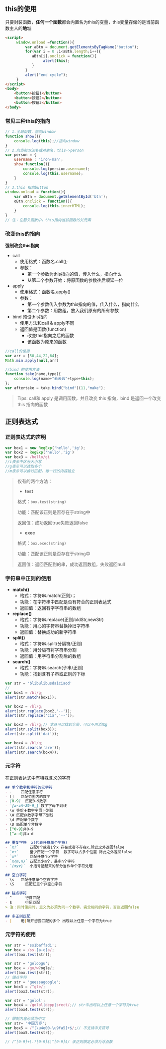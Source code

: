 ## this的使用

只要封装函数，**任何一个函数**都会内置名为this的变量，this变量存储的是当前函数主人的**地址**

```html
<script>
     window.onload =function(){
         var aBtn = document.getElementsByTagName("button");
         for(var i = 0 ;i<aBtn.length;i++){
            aBtn[i].onclick = function(){
                 alert(this);
            }  
         } 
         alert("end cycle");
     }
</script>
<body>
    <button>按钮1</button>
    <button>按钮2</button>
    <button>按钮3</button>
</body>
```

### 常见三种this的指向

```javascript
// 1.全局函数，指向window
function show(){
    console.log(this);//指向window
}
// 2.向当前方法名或对象名，this->person
var person = {
    username : 'iron-man';
    show:function(){
        console.log(persion.username);
        console.log(this.username);
    }
}
// 3.this 指向button
window.onload = function(){
    var oBtn = document.getElementById('btn');
    oBtn.onclick = function(){
        console.log(this.innerHTML);
    }
}
// 注：在箭头函数中，this指向当前函数的父元素
```

### 改变this的指向

**强制改变this指向**

- call
  - 使用格式：函数名.call();
  - 参数：
    - 第一个参数为this指向的值，传入什么，指向什么
    - 从第二个参数开始：将原函数的参数往后顺延一位
- apply
  - 使用格式：函数名.apply()
  - 参数：
    - 第一个参数传入参数为this指向的值，传入什么，指向什么
    - 第二个参数：用数组，放入我们原有的所有参数
- bind  预设this指向
  - 使用方法和call & apply不同
  - 返回值是函数(function)
    - 改变this指向之后的函数
    - 该函数为原来的函数

```js
//call的使用
var arr = [50,44,22,64];
Math.min.apply(null,arr)

//bind 的使用方法
function take(name,type){
    console.log(name+"云云云"+type+this);
};
var aftertake = take.bind("bind")(11,"make");
```

> Tips: call和 apply 是调用函数，并且改变 this 指向，bind 是返回一个改变 this 指向的函数

## 正则表达式

### **正则表达式的声明**

```javascript
var box1 = new RegExp('hello','ig');
var box2 = RegExp('hello','ig')
var box3 = /hello/gi
//i表示不区分大小写
//g表示可以选取多个
//m表示可以换行匹配，每一行的内容独立 
```

>仅有的两个方法：
>
>- **test**
>
>格式：`box.test(string)`
>
>功能：匹配该正则是否存在于string中
>
>返回值：成功返回true失败返回false
>
>- **exec**
>
>格式：`box.exec(string)`
>
>功能：匹配该正则是否存在于string中
>
>返回值：返回匹配到的串，成功返回数组，失败返回null


### 字符串中正则的使用

- **match()**
  - 格式：字符串.match(正则)；
  - 功能：在字符串中匹配是否有符合的正则表达式
  - 返回值：返回有字字符串的数组
- **replace()**
  - 格式：字符串.replace(正则/oldStr,newStr)
  - 功能：用心的字符串替换掉旧字符串
  - 返回值：替换成功的新字符串
- **split()**
  - 格式：字符串.split(分隔符/正则)
  - 功能：用分隔符将字符串分割
  - 返回值：用字符串分割后的数组
- **search()**
  - 格式：字符串.search(子串/正则)
  - 功能：找到含有子串或正则的下标

```javascript
var str = 'blibulibusdaiciaod'
// 
var box1 = /bl/g;
alert(str.match(box1));

var box2 = /bl/g;
alert(str.replace(box2,'--'));
alert(str.replace('cia','--'));

var box3 = /bl/g;// 本身可以找到全局，可以不用添加g
alert(str.split(box3));
alert(str.split('dai'));

var box4 = /bl/g;
alert(str.search('are'));
alert(str.search(box4));
```

### 元字符

在正则表达式中有特殊含义的字符

```markdown
## 单个数字和字符的元字符
- .    匹配任意字符
- []   匹配范围内的数字
- [0-9]  匹配0-9数字
- `[a-zA-Z0-9_]`数字字母下划线
- \w 等价于数字字母下划线
- \W 匹配非数字字母下划线
- \d 匹配单个数字
- \D 匹配单个非数字
- [^0-9]非0-9
- [^a-d]非a-d

## 重复字符  x(代表任意单个字符)
- `x?`     匹配0个或者1个x 存在或者不存在x,除此之外返回false
- `x+`     至少匹配一个字符  数字可以占多个位置 除此之外返回false
- `x*`	   匹配任意个x字符
- `x{m,n}` 匹配至少m个，最多n个字符
- `(xyz)`  小括号括起来的部分当作单个字符处理

## 空白字符
- \s   匹配任意单个空白字符
- \S	 匹配任意个非空白字符

## 锚点字符
- ^ 	 行首匹配
- $ 	 行尾匹配
> 注：同时使用时，意义为必须为同一个数字，完全相同的字符，否则返回false

## 多正则匹配
- |    用|隔开想要匹配的多个 出现以上任意一个字符为true

```

### 元字符的使用

```javascript
var str = 'ss1baffsdi';
var box = /ss.[a-c]a/;
alert(box.test(str));

var str = 'goloogu';
var box = /go/w?ogle/;
alert(box.test(str));
// 锚点字符
var str = 'geessagoogle';
var box3 = /^gle/;
alert(box3.test(str));

var str = 'golol';
var box4 = /golol|depp|srect/;// str中出现以上任意一个字符为true
alert(box4.test(str));

// 限制内容必须为中文
var str= '中国万岁';
var box5 = /^[\u4e00-\u9fa5]+$/;// 不支持中文符号
alert(box5.test(str));

// /^[0-9]+\.?[0-9]$|^[0-9]$/ 该正则限定必须为浮点数
```

